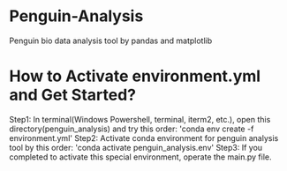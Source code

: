 # Penguin-Analysis
Penguin bio data analysis tool by pandas and matplotlib

# How to Activate environment.yml and Get Started?
Step1: In terminal(Windows Powershell, terminal, iterm2, etc.), open this directory(penguin_analysis) and try this order: 'conda env create -f environment.yml'
Step2: Activate conda environment for penguin analysis tool by this order: 'conda activate penguin_analysis.env'
Step3: If you completed to activate this special environment, operate the main.py file.
